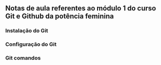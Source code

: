 ## Notas de aula referentes ao módulo 1 do curso Git e Github da potência feminina

### Instalação do Git

### Configuração do Git

### Git comandos